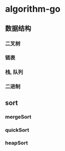 # algorithm-go

## 数据结构
### 二叉树
### 链表
### 栈, 队列
### 二进制

## sort
### mergeSort
### quickSort
### heapSort